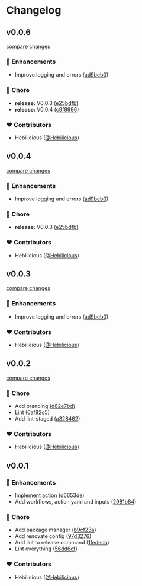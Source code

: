 # Changelog


## v0.0.6

[compare changes](https://github.com/Hebilicious/reproduire/compare/v0.0.4...v0.0.6)

### 🚀 Enhancements

- Improve logging and errors ([ad9beb0](https://github.com/Hebilicious/reproduire/commit/ad9beb0))

### 🏡 Chore

- **release:** V0.0.3 ([e25bdfb](https://github.com/Hebilicious/reproduire/commit/e25bdfb))
- **release:** V0.0.4 ([c9f9996](https://github.com/Hebilicious/reproduire/commit/c9f9996))

### ❤️  Contributors

- Hebilicious ([@Hebilicious](http://github.com/Hebilicious))

## v0.0.4

[compare changes](https://github.com/Hebilicious/reproduire/compare/v0.0.4...v0.0.4)

### 🚀 Enhancements

- Improve logging and errors ([ad9beb0](https://github.com/Hebilicious/reproduire/commit/ad9beb0))

### 🏡 Chore

- **release:** V0.0.3 ([e25bdfb](https://github.com/Hebilicious/reproduire/commit/e25bdfb))

### ❤️  Contributors

- Hebilicious ([@Hebilicious](http://github.com/Hebilicious))

## v0.0.3

[compare changes](https://github.com/Hebilicious/reproduire/compare/v0.0.4...v0.0.3)

### 🚀 Enhancements

- Improve logging and errors ([ad9beb0](https://github.com/Hebilicious/reproduire/commit/ad9beb0))

### ❤️  Contributors

- Hebilicious ([@Hebilicious](http://github.com/Hebilicious))

## v0.0.2

[compare changes](https://github.com/Hebilicious/reproduire/compare/v0.0.1...v0.0.2)

### 🏡 Chore

- Add branding ([d82e7bd](https://github.com/Hebilicious/reproduire/commit/d82e7bd))
- Lint ([6af82c5](https://github.com/Hebilicious/reproduire/commit/6af82c5))
- Add lint-staged ([a328462](https://github.com/Hebilicious/reproduire/commit/a328462))

### ❤️  Contributors

- Hebilicious ([@Hebilicious](http://github.com/Hebilicious))

## v0.0.1


### 🚀 Enhancements

- Implement action ([d6653de](https://github.com/Hebilicious/reproduire/commit/d6653de))
- Add workflows, action yaml and inputs ([2981b84](https://github.com/Hebilicious/reproduire/commit/2981b84))

### 🏡 Chore

- Add package manager ([b9cf23a](https://github.com/Hebilicious/reproduire/commit/b9cf23a))
- Add renovate config ([97d3276](https://github.com/Hebilicious/reproduire/commit/97d3276))
- Add lint to release command ([1fededa](https://github.com/Hebilicious/reproduire/commit/1fededa))
- Lint everything ([56dd6cf](https://github.com/Hebilicious/reproduire/commit/56dd6cf))

### ❤️  Contributors

- Hebilicious ([@Hebilicious](http://github.com/Hebilicious))

